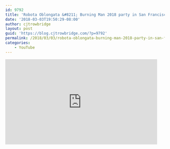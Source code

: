 ```yaml
---
id: 9792
title: 'Robota Oblongata &#8211; Burning Man 2018 party in San Francisco'
date: '2018-03-03T19:50:29-08:00'
author: cjtrowbridge
layout: post
guid: 'https://blog.cjtrowbridge.com/?p=9792'
permalink: /2018/03/03/robota-oblongata-burning-man-2018-party-in-san-francisco/
categories:
    - YouTube
---
```


<div style="width: 480px; height: 270px; overflow: hidden; position: relative;"><iframe allowfullscreen="allowfullscreen" frameborder="0" height="270" id="okplayer" mozallowfullscreen="mozallowfullscreen" scrolling="no" seamless="seamless" src="http://youtube.com/embed/xZc2vvCZFnA" style="position: absolute; top: 0px; left: 0px; width: 480px; height: 270px;" webkitallowfullscreen="webkitAllowFullScreen" width="480"></iframe></div>